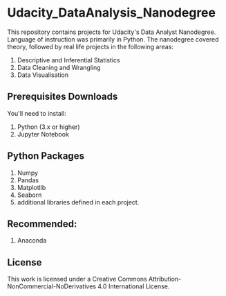 # Udacity_DataAnalysis_Nanodegree

This repository contains projects for Udacity's Data Analyst Nanodegree. Language of instruction was primarily in Python. The nanodegree covered theory, followed by real life projects in the following areas:

1. Descriptive and Inferential Statistics
2. Data Cleaning and Wrangling
3. Data Visualisation


## Prerequisites Downloads

You'll need to install:

1. Python (3.x or higher)
2. Jupyter Notebook

## Python Packages
1. Numpy
2. Pandas
3. Matplotlib
4. Seaborn
5. additional libraries defined in each project.

## Recommended:
1. Anaconda



## License

This work is licensed under a Creative Commons Attribution-NonCommercial-NoDerivatives 4.0 International License.
